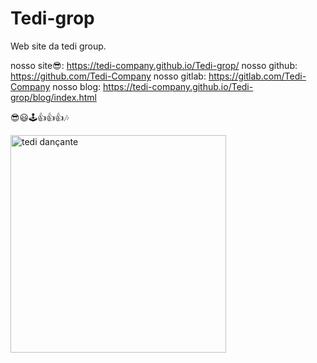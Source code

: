 # Tedi-grop
Web site da tedi group.

nosso site😎: https://tedi-company.github.io/Tedi-grop/
nosso github: https://github.com/Tedi-Company
nosso gitlab: https://gitlab.com/Tedi-Company
nosso blog: https://tedi-company.github.io/Tedi-grop/blog/index.html

😎😃🕹️👍👍👍🎶

<img width="345" height="348" alt="tedi dançante" src="https://github.com/user-attachments/assets/bd962def-d531-4fbf-b7df-2ea190b4a2f1" />
